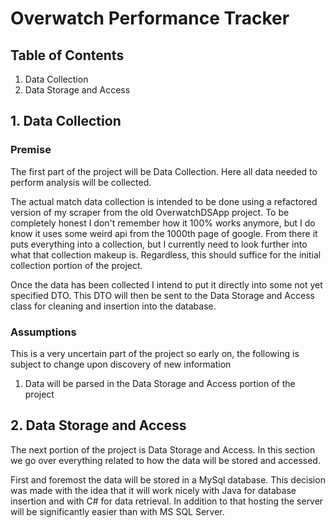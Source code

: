 # Overwatch Performance Tracker

## Table of Contents

1. Data Collection
2. Data Storage and Access

## 1. Data Collection

### Premise

The first part of the project will be Data Collection. Here all data needed to perform analysis will be collected.

The actual match data collection is intended to be done using a refactored version of my scraper from the old OverwatchDSApp project. To be completely honest I don't remember how it 100% works anymore, but I do know it uses some weird api from the 1000th page of google. From there it puts everything into a collection, but I currently need to look further into what that collection makeup is. Regardless, this should suffice for the initial collection portion of the project.

Once the data has been collected I intend to put it directly into some not yet specified DTO. This DTO will then be sent to the Data Storage and Access class for cleaning and insertion into the database.

### Assumptions

This is a very uncertain part of the project so early on, the following is subject to change upon discovery of new information

1. Data will be parsed in the Data Storage and Access portion of the project


## 2. Data Storage and Access

The next portion of the project is Data Storage and Access. In this section we go over everything related to how the data will be stored and accessed.

First and foremost the data will be stored in a MySql database. This decision was made with the idea that it will work nicely with Java for database insertion and with C# for data retrieval. In addition to that hosting the server will be significantly easier than with MS SQL Server.
